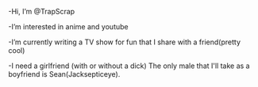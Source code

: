 -Hi, I’m @TrapScrap

-I’m interested in anime and youtube

-I’m currently writing a TV show for fun that I share with a friend(pretty cool)

-I need a girlfriend (with or without a dick) The only male that I'll take as a boyfriend is Sean(Jacksepticeye).
<!---
TrapScrap/TrapScrap is a ✨ special ✨ repository because its `README.md` (this file) appears on your GitHub profile.
You can click the Preview link to take a look at your changes.
--->

